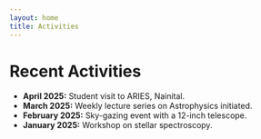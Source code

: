 ```yaml
---
layout: home
title: Activities
---
```


# Recent Activities

- **April 2025:** Student visit to ARIES, Nainital.
- **March 2025:** Weekly lecture series on Astrophysics initiated.
- **February 2025:** Sky-gazing event with a 12-inch telescope.
- **January 2025:** Workshop on stellar spectroscopy.
